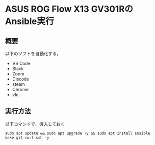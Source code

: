 # ASUS ROG Flow X13 GV301RのAnsible実行

## 概要
以下のソフトを自動化する。
* VS Code
* Slack
* Zoom
* Discode
* steam
* Chrome
* vlc
## 実行方法


以下コマンドで、導入しておく
```
sudo apt update && sudo apt upgrade -y && sudo apt install ansible make git curl ssh -y
```